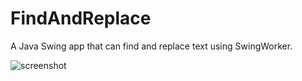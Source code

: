 # FindAndReplace
A Java Swing app that can find and replace text using SwingWorker.

![screenshot](https://i.imgur.com/QstsHxv.png)
